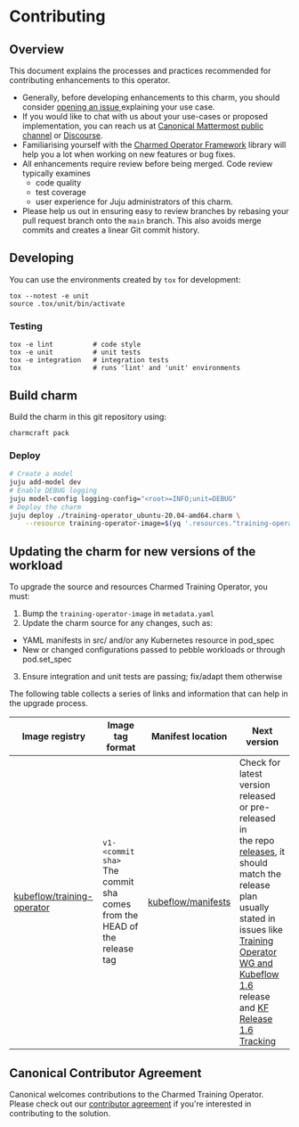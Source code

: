 # Contributing

## Overview

This document explains the processes and practices recommended for contributing enhancements to
this operator.

- Generally, before developing enhancements to this charm, you should consider [opening an issue
  ](/../../issues) explaining your use case.
- If you would like to chat with us about your use-cases or proposed implementation, you can reach
  us at [Canonical Mattermost public channel](https://chat.charmhub.io/charmhub/channels/charm-dev)
  or [Discourse](https://discourse.charmhub.io/).
- Familiarising yourself with the [Charmed Operator Framework](https://juju.is/docs/sdk) library
  will help you a lot when working on new features or bug fixes.
- All enhancements require review before being merged. Code review typically examines
  - code quality
  - test coverage
  - user experience for Juju administrators of this charm.
- Please help us out in ensuring easy to review branches by rebasing your pull request branch onto
  the `main` branch. This also avoids merge commits and creates a linear Git commit history.

## Developing

You can use the environments created by `tox` for development:

```shell
tox --notest -e unit
source .tox/unit/bin/activate
```

### Testing

```shell
tox -e lint          # code style
tox -e unit          # unit tests
tox -e integration   # integration tests
tox                  # runs 'lint' and 'unit' environments
```

## Build charm

Build the charm in this git repository using:

```shell
charmcraft pack
```

### Deploy

```bash
# Create a model
juju add-model dev
# Enable DEBUG logging
juju model-config logging-config="<root>=INFO;unit=DEBUG"
# Deploy the charm
juju deploy ./training-operator_ubuntu-20.04-amd64.charm \
    --resource training-operator-image=$(yq '.resources."training-operator-image"."upstream-source"' metadata.yaml)
```

## Updating the charm for new versions of the workload

To upgrade the source and resources Charmed Training Operator, you must:

1) Bump the `training-operator-image` in `metadata.yaml`
2) Update the charm source for any changes, such as:

* YAML manifests in src/ and/or any Kubernetes resource in pod_spec
* New or changed configurations passed to pebble workloads or through pod.set_spec

3) Ensure integration and unit tests are passing; fix/adapt them otherwise

The following table collects a series of links and information that can help in the upgrade process.
 
| Image registry 	| Image tag format	| Manifest location 	| Next version 	|
|---	|---	|---	|---	|
| [kubeflow/training-operator](https://hub.docker.com/r/kubeflow/training-operator/) 	| `v1-<commit sha>`<br>The commit sha comes from the HEAD of the release tag 	| [kubeflow/manifests](https://github.com/kubeflow/manifests/tree/master/apps/training-operator/upstream) 	| Check for latest version released or pre-released in <br>the repo [releases](https://github.com/kubeflow/training-operator/releases), it should match the release plan usually stated in issues like <br>[Training Operator WG and Kubeflow 1.6](https://github.com/kubeflow/manifests/issues/2196) release and [KF Release 1.6 Tracking](https://github.com/kubeflow/manifests/issues/2194) 	|

## Canonical Contributor Agreement

Canonical welcomes contributions to the Charmed Training Operator. Please check out our [contributor agreement](https://ubuntu.com/legal/contributors) if you're interested in contributing to the solution.
